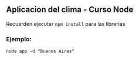 ## Aplicacion del clima - Curso Node


Recuerden ejecutar ```npm install``` para las librerias

### Ejemplo:
```
node app -d "Buenos Aires"
```